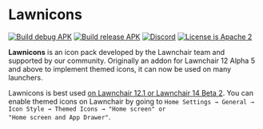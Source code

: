 # Lawnicons

[![Build debug APK](https://github.com/LawnchairLauncher/lawnicons/actions/workflows/build_debug_apk.yml/badge.svg)](https://github.com/LawnchairLauncher/lawnicons/actions/workflows/build_debug_apk.yml)
[![Build release APK](https://github.com/LawnchairLauncher/lawnicons/actions/workflows/build_release_apk.yml/badge.svg)](https://github.com/LawnchairLauncher/lawnicons/actions/workflows/build_release_apk.yml)
[![Discord](https://img.shields.io/discord/803299970169700402?label=server&logo=discord)](https://discord.gg/lawnchair-803299970169700402)
[![License is Apache 2](https://img.shields.io/github/license/LawnchairLauncher/lawnicons)](LICENSE)

**Lawnicons** is an icon pack developed by the Lawnchair team and supported by our community.
Originally an addon for Lawnchair 12 Alpha 5 and above to implement themed icons, it can now be used on many launchers.

Lawnicons is best used [on Lawnchair 12.1 or Lawnchair 14 Beta 2](https://github.com/LawnchairLauncher/lawnchair/releases). You can enable themed icons on Lawnchair by going to `Home Settings → General → Icon Style → Themed Icons → "Home screen" or "Home screen and App Drawer"`.
